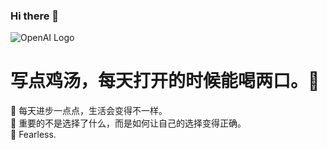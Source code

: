 ### Hi there 👋

<!--
**Eva-0901/Eva-0901** is a ✨ _special_ ✨ repository because its `README.md` (this file) appears on your GitHub profile.

Here are some ideas to get you started:

- 🔭 I’m currently working on ...
- 🌱 I’m currently learning ...
- 👯 I’m looking to collaborate on ...
- 🤔 I’m looking for help with ...
- 💬 Ask me about ...
- 📫 How to reach me: ...
- 😄 Pronouns: ...
- ⚡ Fun fact: ...
-->
![OpenAI Logo](https://openai.com/favicon.ico "OpenAI Logo") <br>

# 写点鸡汤，每天打开的时候能喝两口。🥄
🌱 每天进步一点点，生活会变得不一样。<br>
🤔 重要的不是选择了什么，而是如何让自己的选择变得正确。<br>
🌸 Fearless.<br>

